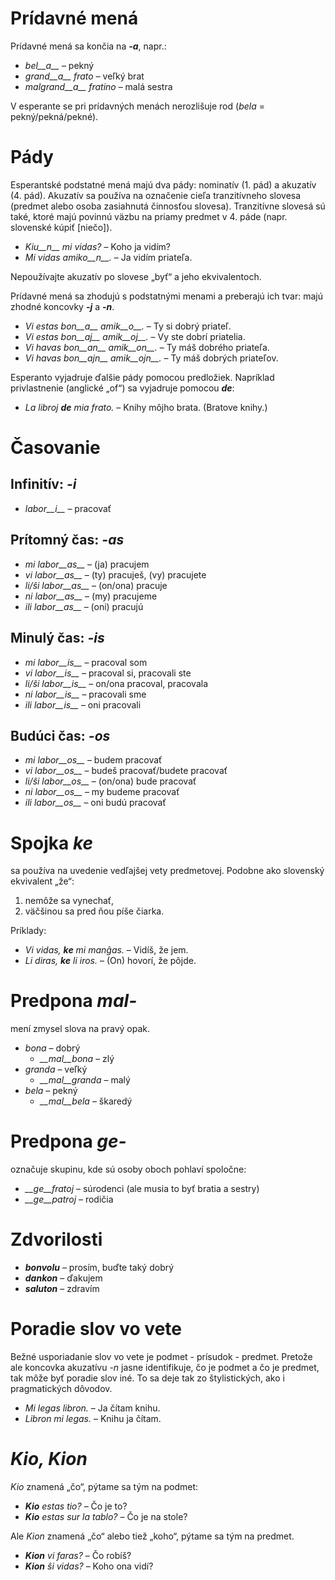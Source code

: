 # Prídavné mená

Prídavné mená sa končia na *__-a__*, napr.:

- *bel__a__* – pekný
- *grand__a__ frato* – veľký brat
- *malgrand__a__ fratino* – malá sestra

V esperante se pri prídavných menách nerozlišuje rod (*bela* = pekný/pekná/pekné).

# Pády

Esperantské podstatné mená majú dva pády: nominatív (1. pád) a akuzatív (4. pád). Akuzatív sa používa na označenie cieľa tranzitívneho slovesa (predmet alebo osoba zasiahnutá činnosťou slovesa). Tranzitívne slovesá sú také, ktoré majú povinnú väzbu na priamy predmet v 4. páde (napr. slovenské kúpiť [niečo]).

- *Kiu__n__ mi vidas?* – Koho ja vidím?
- *Mi vidas amiko__n__.* – Ja vidím priateľa.

Nepoužívajte akuzatív po slovese „byť“ a jeho ekvivalentoch.

Prídavné mená sa zhodujú s podstatnými menami a preberajú ich tvar: majú zhodné koncovky *__-j__* a *__-n__*.

- *Vi estas bon__a__ amik__o__.* – Ty si dobrý priateľ.
- *Vi estas bon__aj__ amik__oj__.* – Vy ste dobrí priatelia.
- *Vi havas bon__an__ amik__on__.* – Ty máš dobrého priateľa.
- *Vi havas bon__ajn__ amik__ojn__.* – Ty máš dobrých priateľov.

Esperanto vyjadruje ďalšie pády pomocou predložiek. Napríklad privlastnenie (anglické „of“) sa vyjadruje pomocou *__de__*:

- *La libroj __de__ mia frato.* – Knihy môjho brata. (Bratove knihy.)

# Časovanie

## Infinitív: *-i*
  
- *labor__i__*          – pracovať

## Prítomný čas: *-as*

- *mi labor__as__*      – (ja) pracujem
- *vi labor__as__*      – (ty) pracuješ, (vy) pracujete
- *li/ŝi labor__as__*   – (on/ona) pracuje
- *ni labor__as__*      – (my) pracujeme
- *ili labor__as__*     – (oni) pracujú

## Minulý čas: *-is*

- *mi labor__is__*      – pracoval som
- *vi labor__is__*      – pracoval si, pracovali ste
- *li/ŝi labor__is__*   – on/ona pracoval, pracovala
- *ni labor__is__*      – pracovali sme
- *ili labor__is__*     – oni pracovali

## Budúci čas: *-os*

- *mi labor__os__*      – budem pracovať
- *vi labor__os__*      – budeš pracovať/budete pracovať
- *li/ŝi labor__os__*   – (on/ona) bude pracovať
- *ni labor__os__*      – my budeme pracovať
- *ili labor__os__*     – oni budú pracovať

# Spojka *ke*

sa používa na uvedenie vedľajšej vety predmetovej. Podobne ako slovenský ekvivalent „že“:

1. nemôže sa vynechať,
2. väčšinou sa pred ňou píše čiarka.

Príklady:

- *Vi vidas, __ke__ mi manĝas.* – Vidíš, že jem.
- *Li diras, __ke__ li iros.* – (On) hovorí, že pôjde.

# Predpona *mal-*

mení zmysel slova na pravý opak.

- *bona* – dobrý
  - *__mal__bona* – zlý
- *granda* – veľký
  - *__mal__granda* – malý
- *bela* – pekný
  - *__mal__bela* – škaredý

# Predpona *ge-*

označuje skupinu, kde sú osoby oboch pohlaví spoločne:

- *__ge__fratoj* – súrodenci (ale musia to byť bratia a sestry)
- *__ge__patroj* – rodičia

# Zdvorilosti

- *__bonvolu__* – prosím, buďte taký dobrý
- *__dankon__* – ďakujem
- *__saluton__* – zdravím

# Poradie slov vo vete

Bežné usporiadanie slov vo vete je podmet - prísudok - predmet. Pretože ale koncovka akuzatívu *-n* jasne identifikuje, čo je podmet a čo je predmet, tak môže byť poradie slov iné. To sa deje tak zo štylistických, ako i pragmatických dôvodov.

- *Mi legas libron.* – Ja čítam knihu.
- *Libron mi legas.* – Knihu ja čítam.

# *Kio, Kion*

*Kio* znamená „čo“, pýtame sa tým na podmet:

- *__Kio__ estas tio?* – Čo je to?
- *__Kio__ estas sur la tablo?* – Čo je na stole?

Ale *Kion* znamená „čo“ alebo tiež „koho“, pýtame sa tým na predmet. 

- *__Kion__ vi faras?* – Čo robíš?
- *__Kion__ ŝi vidas?* – Koho ona vidí?

